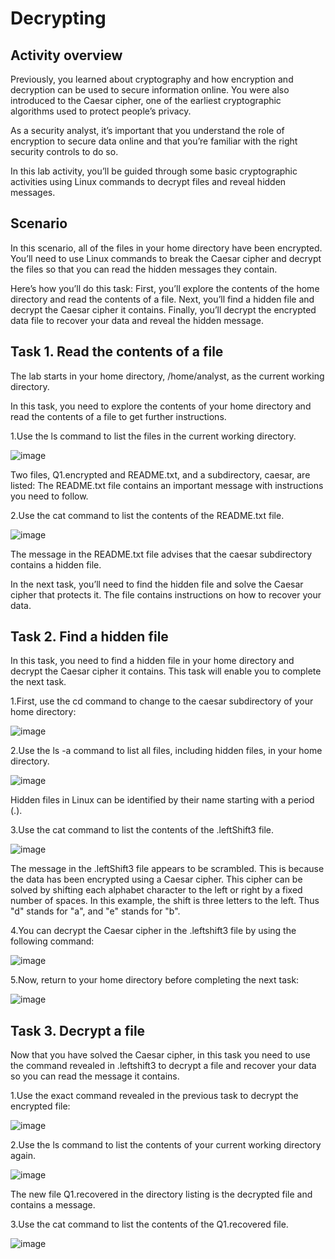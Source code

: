 # Decrypting
<h2>Activity overview</h2>

Previously, you learned about cryptography and how encryption and decryption can be used to secure information online. You were also introduced to the Caesar cipher, one of the earliest cryptographic algorithms used to protect people’s privacy.

As a security analyst, it’s important that you understand the role of encryption to secure data online and that you’re familiar with the right security controls to do so.

In this lab activity, you’ll be guided through some basic cryptographic activities using Linux commands to decrypt files and reveal hidden messages.
<h2>Scenario</h2>

In this scenario, all of the files in your home directory have been encrypted. You’ll need to use Linux commands to break the Caesar cipher and decrypt the files so that you can read the hidden messages they contain.

Here’s how you’ll do this task: First, you’ll explore the contents of the home directory and read the contents of a file. Next, you’ll find a hidden file and decrypt the Caesar cipher it contains. Finally, you’ll decrypt the encrypted data file to recover your data and reveal the hidden message.

<h2>Task 1. Read the contents of a file</h2>
The lab starts in your home directory, /home/analyst, as the current working directory.

In this task, you need to explore the contents of your home directory and read the contents of a file to get further instructions.

1.Use the ls command to list the files in the current working directory.

![image](https://github.com/user-attachments/assets/d1824871-26b5-4b9b-b7a6-bf061e8d539d)

Two files, Q1.encrypted and README.txt, and a subdirectory, caesar, are listed:
The README.txt file contains an important message with instructions you need to follow.

2.Use the cat command to list the contents of the README.txt file.

![image](https://github.com/user-attachments/assets/cd8d98af-7d7a-46ae-a6f4-83d29b8cbb7b)

The message in the README.txt file advises that the caesar subdirectory contains a hidden file.

In the next task, you’ll need to find the hidden file and solve the Caesar cipher that protects it. The file contains instructions on how to recover your data.

<h2>Task 2. Find a hidden file</h2>
In this task, you need to find a hidden file in your home directory and decrypt the Caesar cipher it contains. This task will enable you to complete the next task.

1.First, use the cd command to change to the caesar subdirectory of your home directory:

![image](https://github.com/user-attachments/assets/c55daff4-cf19-404f-8efc-67a3e7752782)

2.Use the ls -a command to list all files, including hidden files, in your home directory.

![image](https://github.com/user-attachments/assets/946a0d38-de46-4f11-b090-a70cc8756cb2)

Hidden files in Linux can be identified by their name starting with a period (.).

3.Use the cat command to list the contents of the .leftShift3 file.

![image](https://github.com/user-attachments/assets/24d7d5cb-557f-4179-a04f-db099b50c2af)

The message in the .leftShift3 file appears to be scrambled. This is because the data has been encrypted using a Caesar cipher. This cipher can be solved by shifting each alphabet character to the left or right by a fixed number of spaces. In this example, the shift is three letters to the left. Thus "d" stands for "a", and "e" stands for "b".

4.You can decrypt the Caesar cipher in the .leftshift3 file by using the following command:

![image](https://github.com/user-attachments/assets/48a48d1a-3dc3-4bd4-857f-3f71376e5268)

5.Now, return to your home directory before completing the next task:

![image](https://github.com/user-attachments/assets/429b1baa-f25a-4ac8-a61a-ed3406fad98e)

<h2>Task 3. Decrypt a file</h2>

Now that you have solved the Caesar cipher, in this task you need to use the command revealed in .leftshift3 to decrypt a file and recover your data so you can read the message it contains.

1.Use the exact command revealed in the previous task to decrypt the encrypted file:

![image](https://github.com/user-attachments/assets/da88c936-226c-42e1-a7ff-b1cd1fc37151)

2.Use the ls command to list the contents of your current working directory again.

![image](https://github.com/user-attachments/assets/2af474a1-32e5-42c2-9f4f-bdc9c822714e)

The new file Q1.recovered in the directory listing is the decrypted file and contains a message.

3.Use the cat command to list the contents of the Q1.recovered file.

![image](https://github.com/user-attachments/assets/539052e0-6b64-40b7-9947-8fecba14fcdd)
